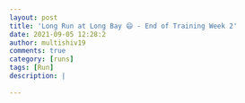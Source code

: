 ```yaml
---
layout: post
title: 'Long Run at Long Bay 😄 - End of Training Week 2'
date: 2021-09-05 12:28:2
author: multishiv19
comments: true
category: [runs]
tags: [Run]
description: |
    
---
```





<div width='100%' class='strava-embed-placeholder' data-embed-type='activity' data-embed-id='5907088928'></div>
<script src='https://strava-embeds.com/embed.js'></script>
